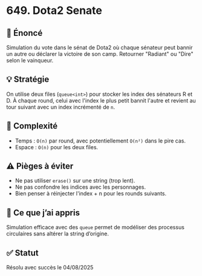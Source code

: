 # 649. Dota2 Senate
## 📝 Énoncé
Simulation du vote dans le sénat de Dota2 où chaque sénateur peut bannir un autre ou déclarer la victoire de son camp. Retourner "Radiant" ou "Dire" selon le vainqueur.

## 💡 Stratégie
On utilise deux files (`queue<int>`) pour stocker les index des sénateurs R et D. À chaque round, celui avec l'index le plus petit bannit l'autre et revient au tour suivant avec un index incrémenté de `n`.

## 🧠 Complexité
- Temps : `O(n)` par round, avec potentiellement `O(n²)` dans le pire cas.
- Espace : `O(n)` pour les deux files.

## ⚠️ Pièges à éviter
- Ne pas utiliser `erase()` sur une string (trop lent).
- Ne pas confondre les indices avec les personnages.
- Bien penser à réinjecter l'index + n pour les rounds suivants.

## 💬 Ce que j’ai appris
Simulation efficace avec des `queue` permet de modéliser des processus circulaires sans altérer la string d’origine.

## ✅ Statut
Résolu avec succès le 04/08/2025